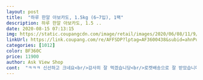 ```yaml
---
layout: post 
title:  "하루 한알 아보카도, 1.5kg (6~7입), 1팩" 
description: 하루 한알 아보카도, 1.5 ..
date: 2020-08-15 07:13:15 
img: https://static.coupangcdn.com/image/retail/images/2020/06/08/11/9/910b3749-5f6c-44f2-a10c-5339817f6569.jpg 
linkUrl: https://link.coupang.com/re/AFFSDP?lptag=AF3600438&subid=ahnPublicAsk&pageKey=1675657238&itemId=2854821851&vendorItemId=70844134053&traceid=V0-113-eae5990bf18051f5 
categories: [1012] 
color: BF360C 
price: 11900 
author: Ask View Shop 
cont:  "ㅋㅋㅋ 신선하고 크네요<br/>감사히 잘 먹겠습니당<br/>로켓배송으로 잘 받았습니다<br/>먹을때 양이 좋아서 오늘 또 재구매 합니다.<br/>♡<br/>몇일 기다려 후숙된 후 하나씩 까보니 정말  싱싱하고 고소하고 맛있네요.<br/>^^<br/>받은것 거의 대 사이즈고  작은것도 최소가 190g<br/>싱싱한 아보카도로 잘 받았습니다.<br/> 모두 동일한 색상으로 한 번에 익을 것 같네요.<br/> 한 번에 숙성하여 아보카도장으로 활용하려고 합니다.<br/>  중량은 1.<br/>6kg 정도 됩니다.<br/> 저렴하게 잘 샀어요<br/>싱싱해요<br/>아보카도를  매일 먹어 다 떨어져가기 전  주문했는데 싱싱한 아보카도 7개가 왔어요.<br/><br/>아직 숙성되지않아서 맛은 모릅니다<br/>후숙해야 먹을듯합니다<br/>" 
---
```

